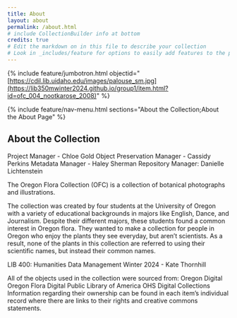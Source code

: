 ```yaml
---
title: About
layout: about
permalink: /about.html
# include CollectionBuilder info at bottom
credits: true
# Edit the markdown on in this file to describe your collection
# Look in _includes/feature for options to easily add features to the page
---
```


{% include feature/jumbotron.html objectid="[https://cdil.lib.uidaho.edu/images/palouse_sm.jpg](https://lib350mwinter2024.github.io/group1/item.html?id=ofc_004_nootkarose_2008)" %}

{% include feature/nav-menu.html sections="About the Collection;About the About Page" %}

## About the Collection

Project Manager - Chloe Gold
Object Preservation Manager - Cassidy Perkins
Metadata Manager - Haley Sherman
Repository Manager: Danielle Lichtenstein

The Oregon Flora Collection (OFC) is a collection of botanical photographs and illustrations.

The collection was created by four students at the University of Oregon with a variety of educational backgrounds in majors like English, Dance, and Journalism. Despite their different majors, these students found a common interest in Oregon flora. They wanted to make a collection for people in Oregon who enjoy the plants they see everyday, but aren’t scientists. As a result, none of the plants in this collection are referred to using their scientific names, but instead their common names.

LIB 400: Humanities Data Management 
Winter 2024 - Kate Thornhill

All of the objects used in the collection were sourced from:
Oregon Digital
Oregon Flora
Digital Public Library of America
OHS Digital Collections
Information regarding their ownership can be found in each item’s individual record where there are links to their rights and creative commons statements.
